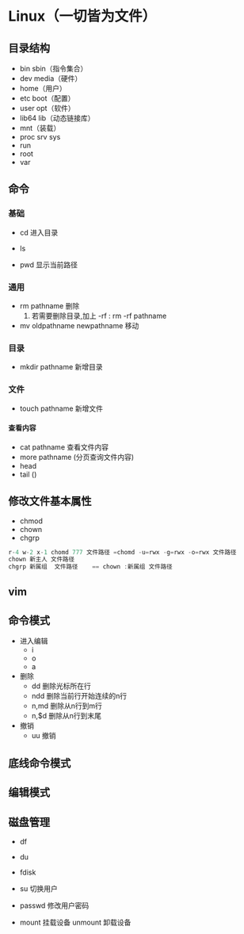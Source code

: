 
# Linux（一切皆为文件）

## 目录结构

- bin  sbin（指令集合）
- dev media（硬件）
- home（用户）
- etc  boot（配置）
- user opt（软件）
- lib64  lib（动态链接库）
- mnt（装载）
- proc srv  sys
- run
- root
- var

## 命令

### 基础

- cd   进入目录

- ls     

- pwd  显示当前路径

  

### 通用

- rm  pathname  删除
  1. 若需要删除目录,加上  -rf  :  rm  -rf pathname  
- mv  oldpathname   newpathname 移动

### 目录

- mkdir  pathname  新增目录

### 文件

- touch pathname  新增文件
#### 查看内容
- cat  pathname  查看文件内容
- more   pathname (分页查询文件内容)
- head
- tail  ()
  

##  修改文件基本属性

- chmod
- chown
- chgrp
```java
r-4 w-2 x-1 chomd 777 文件路径 =chomd -u=rwx -g=rwx -o=rwx 文件路径
chown 新主人 文件路径  
chgrp 新属组  文件路径    == chown :新属组 文件路径 
```
## vim

## 命令模式

- 进入编辑
	- i
	- o
	- a
- 删除
   - dd  删除光标所在行
   - ndd  删除当前行开始连续的n行
   - n,md  删除从n行到m行
   - n,$d  删除从n行到末尾	
- 撤销
	- uu 撤销	
## 底线命令模式

## 编辑模式

## 磁盘管理

- df
- du
- fdisk

 - su 切换用户

- passwd 修改用户密码
- mount 挂载设备  unmount 卸载设备